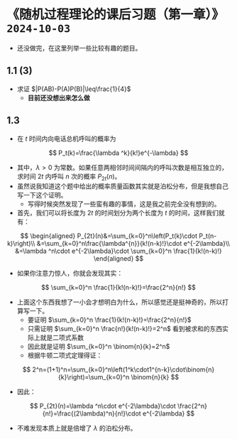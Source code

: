 # 《随机过程理论的课后习题（第一章）》`2024-10-03`

-  还没做完，在这里列举一些比较有趣的题目。

## 1.1 (3)

- 求证 $|P(AB)-P(A)P(B)|\leq\frac{1}{4}$
  - **目前还没想出来怎么做**

## 1.3

- 在 $t$ 时间内向电话总机呼叫的概率为

$$
P_t(k)=\frac{\lambda ^k}{k!}e^{-\lambda}
$$

- 其中，$\lambda>0$ 为常数。如果任意两相邻时间间隔内的呼叫次数是相互独立的，求时间 $2t$ 内呼叫 $n$ 次的概率 $P_{2t}(n)$。
- 虽然说我知道这个题中给出的概率质量函数其实就是泊松分布，但是我想自己写一下这个证明。
  - 写得时候突然发现了一些蛮有趣的事情，这是我之前完全没有想到的。
- 首先，我们可以将长度为 $2t$ 的时间划分为两个长度为 $t$ 的时间，这样我们就有：

$$
\begin{aligned}
P_{2t}(n)&=\sum_{k=0}^n\left(P_t(k)\cdot P_t(n-k)\right)\\
&=\sum_{k=0}^n\frac{\lambda^{n}}{k!(n-k)!}\cdot e^{-2\lambda}\\
&=\lambda ^n\cdot e^{-2\lambda}\cdot \sum_{k=0}^n \frac{1}{k!(n-k)!}
\end{aligned}
$$

- 如果你注意力惊人，你就会发现其实：

$$
\sum_{k=0}^n \frac{1}{k!(n-k)!}=\frac{2^n}{n!}
$$

- 上面这个东西我想了一小会才想明白为什么，所以感觉还是挺神奇的，所以打算写一下。
  - 要证明 $\sum_{k=0}^n \frac{1}{k!(n-k)!}=\frac{2^n}{n!}$
  - 只需证明 $\sum_{k=0}^n \frac{n!}{k!(n-k)!}=2^n$ 看到被求和的东西实际上就是二项式系数
  - 因此就是证明 $\sum_{k=0}^n \binom{n}{k}=2^n$
  - 根据牛顿二项式定理得证：

$$
2^n=(1+1)^n=\sum_{k=0}^n\left(1^k\cdot1^{n-k}\cdot\binom{n}{k}\right)=\sum_{k=0}^n \binom{n}{k}
$$

- 因此：

$$
P_{2t}(n)=\lambda ^n\cdot e^{-2\lambda}\cdot \frac{2^n}{n!}=\frac{(2\lambda)^n}{n!}\cdot e^{-2\lambda}
$$

- 不难发现本质上就是倍增了 $\lambda$ 的泊松分布。

